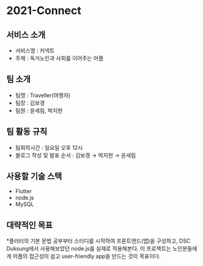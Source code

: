 

# 2021-Connect

## 서비스 소개
* 서비스명 : 커넥트
* 주제 : 독거노인과 사회를 이어주는 어플

## 팀 소개
* 팀명 : Traveller(여행자)
* 팀장 : 김보경
* 팀원 : 윤세림, 박지현

## 팀 활동 규칙
* 팀회의시간 : 일요일 오후 12시  
* 블로그 작성 및 발표 순서 : 김보경 → 박지현 → 윤세림 

## 사용할 기술 스택
* Flutter
* node.js
* MySQL

## 대략적인 목표
*플러터의 기본 문법 공부부터 스터디를 시작하여 프론트엔드(앱)을 구성하고, DSC Duksung에서 사용해보았던 node.js를 실제로 적용해본다. 
이 프로젝트는 노인분들에게 어플의 접근성이 쉽고 user-friendly app을 만드는 것이 목표이다.
